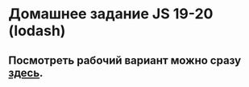 # Домашнее задание JS 19-20 (lodash)

<h2>Посмотреть рабочий вариант можно сразу <a href="http://10.skm.pp.ua/js-19-20-2/build"><b>здесь</b></a>.</h2>

